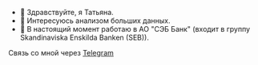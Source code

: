 - 👋 Здравствуйте, я Татьяна.
- 👀 Интересуюсь анализом больших данных.
- 🔭 В настоящий момент работаю в АО "СЭБ Банк" (входит в группу Skandinaviska Enskilda Banken (SEB)).


Связь со мной через [Telegram](https://t.me/ttitarenko)

